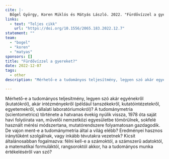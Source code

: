 ```yaml
---
cite: |-
  Bőgel György, Koren Miklós és Mátyás László. 2022. "Fürdővízzel a gyereket?" Magyar Tudomány. 183(12), pp. 1595-1600.
links:
  - text: "Teljes cikk"
    url: "https://doi.org/10.1556/2065.183.2022.12.7"
statement: ""
team:
  - "bogel"
  - "koren"
  - "matyas"
sponsors: []
title: "Fürdővízzel a gyereket?"
date: 2022-12-07
tags:
  - other
description: "Mérhető-e a tudományos teljesítmény, legyen szó akár egyénekről (kutatókról), akár intézményekről (például tanszékekről, kutatóintézetekről, egyetemekről, vállalati laboratóriumokról)? A tudománymetria (scientometrics) története a hatvanas évekig nyúlik vissza, 1978 óta saját havi folyóirata van, művelői nemzetközi egyesületbe tömörülnek, sokfelé használt mérési módszertana, mutatórendszere folyamatosan gazdagodik. De vajon ment-e a tudománymetria által a világ elébb? Eredményei hasznos iránytűként szolgálnak, vagy inkább tévutakra vezetnek? Kicsit általánosabban fogalmazva: félni kell-e a számoktól, a számszerű adatoktól, a matematikai formuláktól, rangsoroktól akkor, ha a tudományos munka értékeléséről van szó?"

---
```

Mérhető-e a tudományos teljesítmény, legyen szó akár egyénekről (kutatókról), akár intézményekről (például tanszékekről, kutatóintézetekről, egyetemekről, vállalati laboratóriumokról)? A tudománymetria (scientometrics) története a hatvanas évekig nyúlik vissza, 1978 óta saját havi folyóirata van, művelői nemzetközi egyesületbe tömörülnek, sokfelé használt mérési módszertana, mutatórendszere folyamatosan gazdagodik. De vajon ment-e a tudománymetria által a világ elébb? Eredményei hasznos iránytűként szolgálnak, vagy inkább tévutakra vezetnek? Kicsit általánosabban fogalmazva: félni kell-e a számoktól, a számszerű adatoktól, a matematikai formuláktól, rangsoroktól akkor, ha a tudományos munka értékeléséről van szó?

